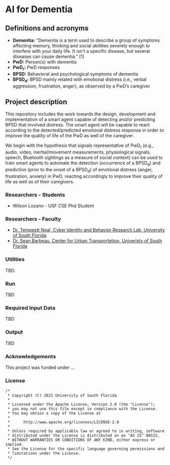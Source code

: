 # AI for Dementia

## Definitions and acronyms
* **Dementia:** “Dementia is a term used to describe a group of symptoms affecting memory, thinking and social abilities severely enough to interfere with your daily life. It isn't a specific disease, but several diseases can cause dementia.” [1]
* **PwD:** Person(s) with dementia
* **PwD<sub>r</sub>:** PwD responses
* **BPSD:** Behavioral and psychological symptoms of dementia
* **BPSD<sub>d</sub>:** BPSD mainly related with emotional distress (i.e., verbal aggression, frustration, anger), as observed by a PwD’s caregiver

## Project description
This repository includes the work towards the design, development and implementation
of a smart agent capable of detecting and/or predicting BPSD that involved distress. The smart agent will be capable to react according to the detected/predicted emotional distress response in order to improve the quality of life of the PwD as well of the caregiver.

We begin with the hypothesis that signals representative of PwD<sub>r</sub> (e.g., audio, video, inertial/movement measurements, physiological signals, speech, Bluetooth sightings as a measure of social context) can be used to train smart agents to automate the detection (occurrence of a BPSD<sub>d</sub>) and prediction (prior to the onset of a BPSD<sub>d</sub>) of emotional distress (anger, frustration, anxiety) in PwD, reacting accordingly to improve their quality of life as well as of their caregivers.

### Researchers - Students
* Wilson Lozano - USF CSE Phd Student
### Researchers - Faculty
* [Dr. Tempestt Neal, Cyber Identity and Behavior Research Lab, University of South Florida](https://cse.usf.edu/~tjneal/)
* [Dr. Sean Barbeau, Center for Urban Transportation, Univeristy of South Florida](https://www.cutr.usf.edu/about-us/employee-directory/name/sean-barbeau-ph-d/)

### Utilities
TBD. 

### Run
TBD

### Required Input Data
TBD


### Output
TBD

### Acknowledgements

This project was funded under ...

### License

```
/*
 * Copyright (C) 2022 University of South Florida
 *
 * Licensed under the Apache License, Version 2.0 (the "License");
 * you may not use this file except in compliance with the License.
 * You may obtain a copy of the License at
 *
 *      http://www.apache.org/licenses/LICENSE-2.0
 *
 * Unless required by applicable law or agreed to in writing, software
 * distributed under the License is distributed on an "AS IS" BASIS,
 * WITHOUT WARRANTIES OR CONDITIONS OF ANY KIND, either express or implied.
 * See the License for the specific language governing permissions and
 * limitations under the License.
 */
 ```

